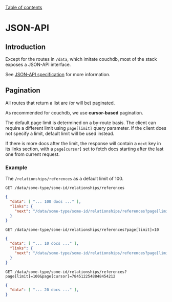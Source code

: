 [Table of contents](README.md#table-of-contents)

# JSON-API

## Introduction

Except for the routes in `/data`, which imitate couchdb, most of the stack exposes a JSON-API interface.

See [JSON-API specification](http://jsonapi.org/format/) for more information.



## Pagination

All routes that return a list are (or will be) paginated.

As recommended for couchdb, we use **cursor-based** pagination.

The default page limit is determined on a by-route basis. The client can require a different limit using `page[limit]` query parameter. If the client does not specify a limit, default limit will be used instead.

If there is more docs after the limit, the response will contain a `next` key in its links section, with a `page[cursor]` set to fetch docs starting after the last one from current request.

### Example


The `/relationships/references` as a default limit of 100.

```http
GET /data/some-type/some-id/relationships/references
```
```json
{
  "data": [ "... 100 docs ..." ],
  "links": {
    "next": "/data/some-type/some-id/relationships/references?page[limit]=100&page[cursor]=7845122548848454212"
  }
}
```

```http
GET /data/some-type/some-id/relationships/references?page[limit]=10
```
```json
{
  "data": [ "... 10 docs ..." ],
  "links": {
    "next": "/data/some-type/some-id/relationships/references?page[limit]=10&page[cursor]=5487ba7596"
  }
}
```

```http
GET /data/some-type/some-id/relationships/references?page[limit]=100&page[cursor]=7845122548848454212
```
```json
{
  "data": [ "... 20 docs ..." ],
}
```
